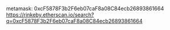 metamask: 0xcF5878F3b2F6eb07caF8a08C84ecb26893861664
https://rinkeby.etherscan.io/search?q=0xcF5878F3b2F6eb07caF8a08C84ecb26893861664